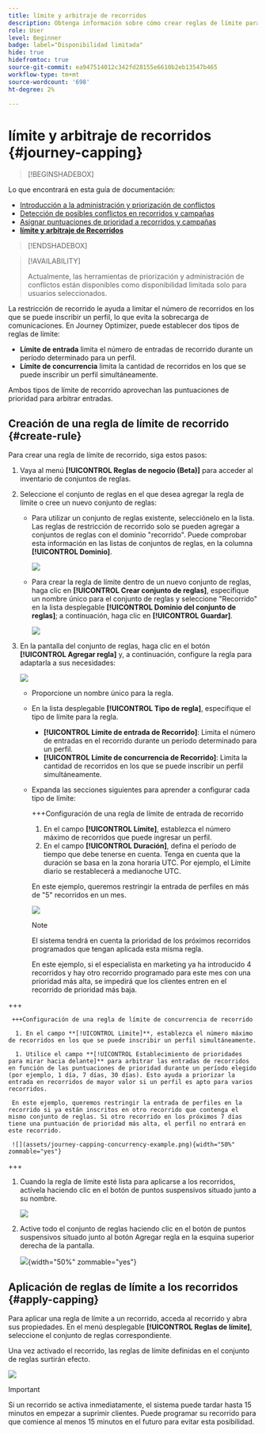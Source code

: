 ```yaml
---
title: límite y arbitraje de recorridos
description: Obtenga información sobre cómo crear reglas de límite para los recorridos y cómo arbitrar la entrada de recorridos
role: User
level: Beginner
badge: label="Disponibilidad limitada"
hide: true
hidefromtoc: true
source-git-commit: ea947514012c342fd28155e6610b2eb13547b465
workflow-type: tm+mt
source-wordcount: '698'
ht-degree: 2%

---
```



# límite y arbitraje de recorridos {#journey-capping}

>[!BEGINSHADEBOX]

Lo que encontrará en esta guía de documentación:

* [Introducción a la administración y priorización de conflictos](gs-conflict-prioritization.md)
* [Detección de posibles conflictos en recorridos y campañas](conflicts.md)
* [Asignar puntuaciones de prioridad a recorridos y campañas](priority-scores.md)
* **[límite y arbitraje de Recorridos](journey-capping.md)**

>[!ENDSHADEBOX]

>[!AVAILABILITY]
>
>Actualmente, las herramientas de priorización y administración de conflictos están disponibles como disponibilidad limitada solo para usuarios seleccionados.

La restricción de recorrido le ayuda a limitar el número de recorridos en los que se puede inscribir un perfil, lo que evita la sobrecarga de comunicaciones. En Journey Optimizer, puede establecer dos tipos de reglas de límite:

* **Límite de entrada** limita el número de entradas de recorrido durante un período determinado para un perfil.
* **Límite de concurrencia** limita la cantidad de recorridos en los que se puede inscribir un perfil simultáneamente.

Ambos tipos de límite de recorrido aprovechan las puntuaciones de prioridad para arbitrar entradas.

## Creación de una regla de límite de recorrido {#create-rule}

Para crear una regla de límite de recorrido, siga estos pasos:

1. Vaya al menú **[!UICONTROL Reglas de negocio (Beta)]** para acceder al inventario de conjuntos de reglas.

1. Seleccione el conjunto de reglas en el que desea agregar la regla de límite o cree un nuevo conjunto de reglas:

   * Para utilizar un conjunto de reglas existente, selecciónelo en la lista. Las reglas de restricción de recorrido solo se pueden agregar a conjuntos de reglas con el dominio &quot;recorrido&quot;. Puede comprobar esta información en las listas de conjuntos de reglas, en la columna **[!UICONTROL Dominio]**.

     ![](assets/journey-capping-list.png)

   * Para crear la regla de límite dentro de un nuevo conjunto de reglas, haga clic en **[!UICONTROL Crear conjunto de reglas]**, especifique un nombre único para el conjunto de reglas y seleccione &quot;Recorrido&quot; en la lista desplegable **[!UICONTROL Dominio del conjunto de reglas]**; a continuación, haga clic en **[!UICONTROL Guardar]**.

     ![](assets/journey-capping-rule-set.png)

1. En la pantalla del conjunto de reglas, haga clic en el botón **[!UICONTROL Agregar regla]** y, a continuación, configure la regla para adaptarla a sus necesidades:

   ![](assets/journey-capping-concurrency.png)

   * Proporcione un nombre único para la regla.

   * En la lista desplegable **[!UICONTROL Tipo de regla]**, especifique el tipo de límite para la regla.

      * **[!UICONTROL Límite de entrada de Recorrido]**: Limita el número de entradas en el recorrido durante un período determinado para un perfil.
      * **[!UICONTROL Límite de concurrencia de Recorrido]**: Limita la cantidad de recorridos en los que se puede inscribir un perfil simultáneamente.

   * Expanda las secciones siguientes para aprender a configurar cada tipo de límite:

     +++Configuración de una regla de límite de entrada de recorrido

      1. En el campo **[!UICONTROL Límite]**, establezca el número máximo de recorridos que puede ingresar un perfil.
      1. En el campo **[!UICONTROL Duración]**, defina el período de tiempo que debe tenerse en cuenta. Tenga en cuenta que la duración se basa en la zona horaria UTC. Por ejemplo, el Límite diario se restablecerá a medianoche UTC.

     En este ejemplo, queremos restringir la entrada de perfiles en más de &quot;5&quot; recorridos en un mes.

     ![](assets/journey-capping-entry-example.png)

     >[!NOTE]
     >
     >El sistema tendrá en cuenta la prioridad de los próximos recorridos programados que tengan aplicada esta misma regla.
     >
     >En este ejemplo, si el especialista en marketing ya ha introducido 4 recorridos y hay otro recorrido programado para este mes con una prioridad más alta, se impedirá que los clientes entren en el recorrido de prioridad más baja.

+++

     +++Configuración de una regla de límite de concurrencia de recorrido

      1. En el campo **[!UICONTROL Límite]**, establezca el número máximo de recorridos en los que se puede inscribir un perfil simultáneamente.

      1. Utilice el campo **[!UICONTROL Establecimiento de prioridades para mirar hacia delante]** para arbitrar las entradas de recorridos en función de las puntuaciones de prioridad durante un período elegido (por ejemplo, 1 día, 7 días, 30 días). Esto ayuda a priorizar la entrada en recorridos de mayor valor si un perfil es apto para varios recorridos.

     En este ejemplo, queremos restringir la entrada de perfiles en la recorrido si ya están inscritos en otro recorrido que contenga el mismo conjunto de reglas. Si otro recorrido en los próximos 7 días tiene una puntuación de prioridad más alta, el perfil no entrará en este recorrido.

     ![](assets/journey-capping-concurrency-example.png){width="50%" zommable="yes"}

+++

1. Cuando la regla de límite esté lista para aplicarse a los recorridos, actívela haciendo clic en el botón de puntos suspensivos situado junto a su nombre.

   ![](assets/journey-capping-activate-rule.png)

1. Active todo el conjunto de reglas haciendo clic en el botón de puntos suspensivos situado junto al botón Agregar regla en la esquina superior derecha de la pantalla.

   ![](assets/journey-capping-activate-rule-set.png){width="50%" zommable="yes"}

## Aplicación de reglas de límite a los recorridos {#apply-capping}

Para aplicar una regla de límite a un recorrido, acceda al recorrido y abra sus propiedades. En el menú desplegable **[!UICONTROL Reglas de límite]**, seleccione el conjunto de reglas correspondiente.

Una vez activado el recorrido, las reglas de límite definidas en el conjunto de reglas surtirán efecto.

![](assets/journey-capping-apply.png)

>[!IMPORTANT]
>
>Si un recorrido se activa inmediatamente, el sistema puede tardar hasta 15 minutos en empezar a suprimir clientes. Puede programar su recorrido para que comience al menos 15 minutos en el futuro para evitar esta posibilidad.
